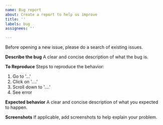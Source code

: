 ```yaml
---
name: Bug report
about: Create a report to help us improve
title: ''
labels: bug
assignees: ''

---
```


Before opening a new issue, please do a search of existing issues.

**Describe the bug**
A clear and concise description of what the bug is.

**To Reproduce**
Steps to reproduce the behavior:
1. Go to '...'
2. Click on '....'
3. Scroll down to '....'
4. See error

**Expected behavior**
A clear and concise description of what you expected to happen.

**Screenshots**
If applicable, add screenshots to help explain your problem.

